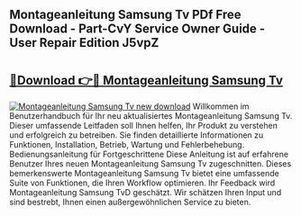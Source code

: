 ## Montageanleitung Samsung Tv PDf Free Download - Part-CvY Service Owner Guide - User Repair Edition J5vpZ

# <h2><a href="http://df88adq.blite.top/?on=Montageanleitung+Samsung+Tv">🔗Download 👉🔴 Montageanleitung Samsung Tv</a></h2>

[![Montageanleitung Samsung Tv new download](https://i.imgur.com/lujVjoI.png)](http://df88adq.blite.top/?on=Montageanleitung+Samsung+Tv)
Willkommen im Benutzerhandbuch für Ihr neu aktualisiertes Montageanleitung Samsung Tv. Dieser umfassende Leitfaden soll Ihnen helfen, Ihr Produkt zu verstehen und erfolgreich zu betreiben. Sie finden detaillierte Informationen zu Funktionen, Installation, Betrieb, Wartung und Fehlerbehebung. Bedienungsanleitung für Fortgeschrittene Diese Anleitung ist auf erfahrene Benutzer Ihres neuen Montageanleitung Samsung Tv zugeschnitten. Dieses bemerkenswerte Montageanleitung Samsung Tv bietet eine umfassende Suite von Funktionen, die Ihren Workflow optimieren. Ihr Feedback wird Montageanleitung Samsung TvD geschätzt. Wir schätzen Ihren Input und sind bestrebt, Ihnen einen außergewöhnlichen Service zu bieten.
